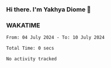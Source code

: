 ### Hi there. I'm Yakhya Diome 👋

### WAKATIME
<!--START_SECTION:waka-->

```txt
From: 04 July 2024 - To: 10 July 2024

Total Time: 0 secs

No activity tracked
```

<!--END_SECTION:waka-->
